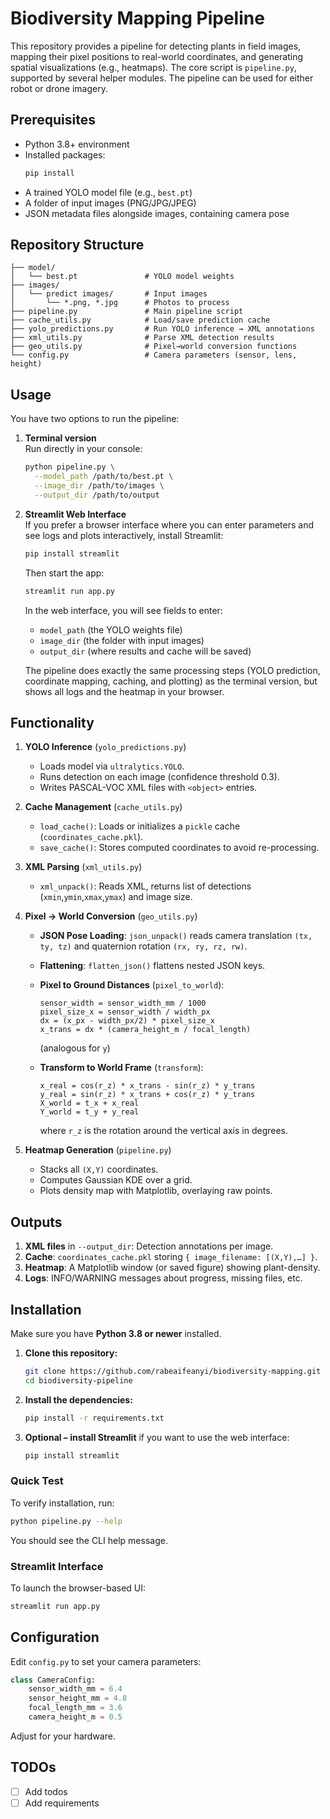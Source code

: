 # Biodiversity Mapping Pipeline

This repository provides a pipeline for detecting plants in field images, mapping their pixel positions to real-world coordinates, and generating spatial visualizations (e.g., heatmaps). The core script is `pipeline.py`, supported by several helper modules. The pipeline can be used for either robot or drone imagery.

## Prerequisites

- Python 3.8+ environment
- Installed packages:
  ```bash
  pip install
  ```
- A trained YOLO model file (e.g., `best.pt`)
- A folder of input images (PNG/JPG/JPEG)
- JSON metadata files alongside images, containing camera pose

## Repository Structure

```
├── model/
│   └── best.pt               # YOLO model weights
├── images/
│   └── predict images/       # Input images
│       └── *.png, *.jpg      # Photos to process
├── pipeline.py               # Main pipeline script
├── cache_utils.py            # Load/save prediction cache
├── yolo_predictions.py       # Run YOLO inference → XML annotations
├── xml_utils.py              # Parse XML detection results
├── geo_utils.py              # Pixel→world conversion functions
└── config.py                 # Camera parameters (sensor, lens, height)
```

## Usage

You have two options to run the pipeline:

1. **Terminal version**  
   Run directly in your console:
   ```bash
   python pipeline.py \
     --model_path /path/to/best.pt \
     --image_dir /path/to/images \
     --output_dir /path/to/output
   ```

2. **Streamlit Web Interface**  
   If you prefer a browser interface where you can enter parameters and see logs and plots interactively, install Streamlit:

   ```bash
   pip install streamlit
   ```

   Then start the app:

   ```bash
   streamlit run app.py
   ```

   In the web interface, you will see fields to enter:
   - `model_path` (the YOLO weights file)
   - `image_dir` (the folder with input images)
   - `output_dir` (where results and cache will be saved)

   The pipeline does exactly the same processing steps (YOLO prediction, coordinate mapping, caching, and plotting) as the terminal version, but shows all logs and the heatmap in your browser.

## Functionality

1. **YOLO Inference** (`yolo_predictions.py`)
   - Loads model via `ultralytics.YOLO`.
   - Runs detection on each image (confidence threshold 0.3).
   - Writes PASCAL-VOC XML files with `<object>` entries.

2. **Cache Management** (`cache_utils.py`)
   - `load_cache()`: Loads or initializes a `pickle` cache (`coordinates_cache.pkl`).
   - `save_cache()`: Stores computed coordinates to avoid re-processing.

3. **XML Parsing** (`xml_utils.py`)
   - `xml_unpack()`: Reads XML, returns list of detections (`xmin`,`ymin`,`xmax`,`ymax`) and image size.

4. **Pixel → World Conversion** (`geo_utils.py`)
   - **JSON Pose Loading**: `json_unpack()` reads camera translation `(tx, ty, tz)` and quaternion rotation `(rx, ry, rz, rw)`.
   - **Flattening**: `flatten_json()` flattens nested JSON keys.
   - **Pixel to Ground Distances** (`pixel_to_world`):

     ```
     sensor_width = sensor_width_mm / 1000
     pixel_size_x = sensor_width / width_px
     dx = (x_px - width_px/2) * pixel_size_x
     x_trans = dx * (camera_height_m / focal_length)
     ```

     (analogous for `y`)

   - **Transform to World Frame** (`transform`):

     ```
     x_real = cos(r_z) * x_trans - sin(r_z) * y_trans
     y_real = sin(r_z) * x_trans + cos(r_z) * y_trans
     X_world = t_x + x_real
     Y_world = t_y + y_real
     ```

     where `r_z` is the rotation around the vertical axis in degrees.

5. **Heatmap Generation** (`pipeline.py`)
   - Stacks all `(X,Y)` coordinates.
   - Computes Gaussian KDE over a grid.
   - Plots density map with Matplotlib, overlaying raw points.

## Outputs

1. **XML files** in `--output_dir`: Detection annotations per image.
2. **Cache**: `coordinates_cache.pkl` storing `{ image_filename: [(X,Y),…] }`.
3. **Heatmap**: A Matplotlib window (or saved figure) showing plant-density.
4. **Logs**: INFO/WARNING messages about progress, missing files, etc.

## Installation

Make sure you have **Python 3.8 or newer** installed.

1. **Clone this repository:**
   ```bash
   git clone https://github.com/rabeaifeanyi/biodiversity-mapping.git
   cd biodiversity-pipeline
   ```

2. **Install the dependencies:**
   ```bash
   pip install -r requirements.txt
   ```

3. **Optional – install Streamlit** if you want to use the web interface:
   ```bash
   pip install streamlit
   ```

### Quick Test

To verify installation, run:

```bash
python pipeline.py --help
```

You should see the CLI help message.

### Streamlit Interface

To launch the browser-based UI:

```bash
streamlit run app.py
```

## Configuration

Edit `config.py` to set your camera parameters:

```python
class CameraConfig:
    sensor_width_mm = 6.4
    sensor_height_mm = 4.8
    focal_length_mm = 3.6
    camera_height_m = 0.5
```

Adjust for your hardware.

## TODOs

- [ ] Add todos
- [ ] Add requirements
